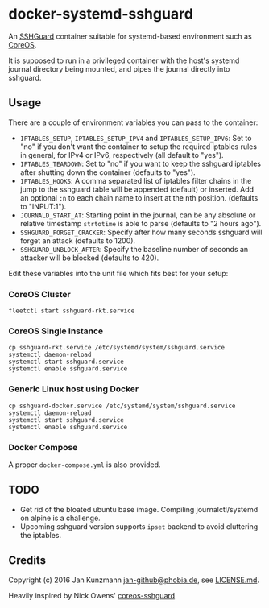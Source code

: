 # docker-systemd-sshguard

An [SSHGuard](http://www.sshguard.net) container suitable for systemd-based environment such as [CoreOS](http://coreos.com).

It is supposed to run in a privileged container with the host's systemd journal directory being mounted, and pipes the journal directly into sshguard.


## Usage

There are a couple of environment variables you can pass to the container:

* `IPTABLES_SETUP`, `IPTABLES_SETUP_IPV4` and `IPTABLES_SETUP_IPV6`: Set to "no" if you don't want the container to setup the required iptables rules in general, for IPv4 or IPv6, respectively (all default to "yes").
* `IPTABLES_TEARDOWN`: Set to "no" if you want to keep the sshguard iptables after shutting down the container (defaults to "yes").
* `IPTABLES_HOOKS`: A comma separated list of iptables filter chains in the jump to the sshguard table will be appended (default) or inserted. Add an optional `:n` to each chain name to insert at the nth position. (defaults to "INPUT:1").
* `JOURNALD_START_AT`: Starting point in the journal, can be any absolute or relative timestamp `strtotime` is able to parse (defaults to "2 hours ago").
* `SSHGUARD_FORGET_CRACKER`: Specify after how many seconds sshguard will forget an attack (defaults to 1200).
* `SSHGUARD_UNBLOCK_AFTER`: Specify the baseline number of seconds an attacker will be blocked (defaults to 420).

Edit these variables into the unit file which fits best for your setup:

### CoreOS Cluster

```
fleetctl start sshguard-rkt.service
```

### CoreOS Single Instance

```
cp sshguard-rkt.service /etc/systemd/system/sshguard.service
systemctl daemon-reload
systemctl start sshguard.service
systemctl enable sshguard.service
```

### Generic Linux host using Docker

```
cp sshguard-docker.service /etc/systemd/system/sshguard.service
systemctl daemon-reload
systemctl start sshguard.service
systemctl enable sshguard.service
```

### Docker Compose

A proper `docker-compose.yml` is also provided.


## TODO

* Get rid of the bloated ubuntu base image. Compiling journalctl/systemd on alpine is a challenge.
* Upcoming sshguard version supports `ipset` backend to avoid cluttering the iptables.


## Credits

Copyright (c) 2016 Jan Kunzmann <jan-github@phobia.de>, see [LICENSE.md](LICENSE.md).

Heavily inspired by Nick Owens' [coreos-sshguard](https://github.com/mischief/coreos-sshguard)
